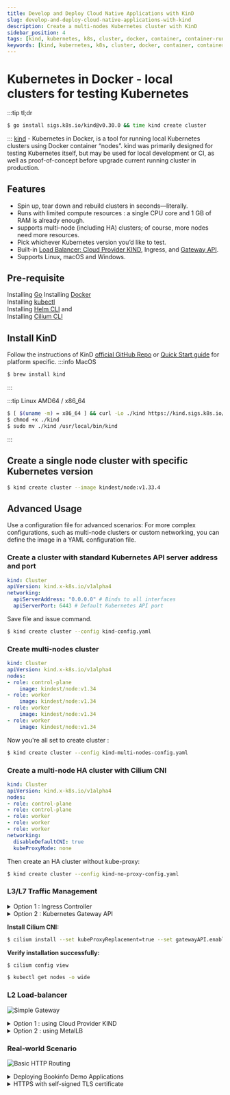 ```yaml
---
title: Develop and Deploy Cloud Native Applications with KinD
slug: develop-and-deploy-cloud-native-applications-with-kind
description: Create a multi-nodes Kubernetes cluster with KinD
sidebar_position: 4
tags: [kind, kubernetes, k8s, cluster, docker, container, container-runtime, cloud-native, application, cncf, development, paas]
keywords: [kind, kubernetes, k8s, cluster, docker, container, container-runtime, cloud-native, application, cncf, development, paas]
---
```

# Kubernetes in Docker - local clusters for testing Kubernetes
:::tip tl;dr
```sh
$ go install sigs.k8s.io/kind@v0.30.0 && time kind create cluster
```
:::
[kind](https://kind.sigs.k8s.io/) - Kubernetes in Docker, is a tool for running local Kubernetes clusters using Docker container “nodes”.
kind was primarily designed for testing Kubernetes itself, but may be used for local development or CI, as well as proof-of-concept before upgrade current running cluster in production.  

## Features
- Spin up, tear down and rebuild clusters in seconds—literally.
- Runs with limited compute resources : a single CPU core and 1 GB of RAM is already enough.
- supports multi-node (including HA) clusters; of course, more nodes need more resources.
- Pick whichever Kubernetes version you’d like to test.
- Built-in [Load Balancer: Cloud Provider KIND](https://github.com/kubernetes-sigs/cloud-provider-kind), Ingress, and [Gateway API](https://gateway-api.sigs.k8s.io/).
- Supports Linux, macOS and Windows.

## Pre-requisite
Installing [Go](https://go.dev/doc/install)
Installing [Docker](/blog/docker-quick-install)  
Installing [kubectl](https://kubernetes.io/docs/tasks/tools/)  
Installing [Helm CLI](https://helm.sh/docs/intro/install/) and  
Installing [Cilium CLI](https://github.com/cilium/cilium-cli)

## Install KinD
Follow the instructions of KinD [official GitHub Repo](https://github.com/kubernetes-sigs/kind) or [Quick Start guide](https://kind.sigs.k8s.io/docs/user/quick-start/) for platform specific.
:::info MacOS
```sh
$ brew install kind
```
:::

:::tip Linux AMD64 / x86_64
```sh
$ [ $(uname -m) = x86_64 ] && curl -Lo ./kind https://kind.sigs.k8s.io/dl/v0.30.0/kind-$(uname)-amd64
$ chmod +x ./kind
$ sudo mv ./kind /usr/local/bin/kind
```
:::

## Create a single node cluster with specific Kubernetes version
```sh
$ kind create cluster --image kindest/node:v1.33.4
```
## Advanced Usage
Use a configuration file for advanced scenarios: For more complex configurations, such as multi-node clusters or custom networking, you can define the image in a YAML configuration file.

### Create a cluster with standard Kubernetes API server address and port
```yaml title="kind-config.yaml"
kind: Cluster
apiVersion: kind.x-k8s.io/v1alpha4
networking:
  apiServerAddress: "0.0.0.0" # Binds to all interfaces
  apiServerPort: 6443 # Default Kubernetes API port
```
Save file and issue command. 
```sh
$ kind create cluster --config kind-config.yaml
```

### Create multi-nodes cluster
```yaml title="kind-multi-nodes-config.yaml"
kind: Cluster
apiVersion: kind.x-k8s.io/v1alpha4
nodes:
- role: control-plane
    image: kindest/node:v1.34
- role: worker
    image: kindest/node:v1.34
- role: worker
    image: kindest/node:v1.34
- role: worker
    image: kindest/node:v1.34
```
Now you're all set to create cluster :
```sh
$ kind create cluster --config kind-multi-nodes-config.yaml
```

### Create a multi-node HA cluster with Cilium CNI
```yaml title="kind-no-proxy-config.yaml"
kind: Cluster
apiVersion: kind.x-k8s.io/v1alpha4
nodes:
- role: control-plane
- role: control-plane
- role: worker
- role: worker
- role: worker
networking:
  disableDefaultCNI: true
  kubeProxyMode: none
```
Then create an HA cluster without kube-proxy:
```sh
$ kind create cluster --config kind-no-proxy-config.yaml
```

### L3/L7 Traffic Management
<details>
<summary>Option 1 : Ingress Controller</summary>

```sh
$ kubectl apply -f https://kind.sigs.k8s.io/examples/ingress/deploy-ingress-nginx.yaml
```
```sh
$ kubectl wait --namespace ingress-nginx \
  --for=condition=ready pod \
  --selector=app.kubernetes.io/component=controller \
  --timeout=90s
```
```sh
$ kubectl apply -f https://kind.sigs.k8s.io/examples/ingress/usage.yaml
```
```sh
$ kubectl -n ingress-nginx get services
```
</details>

<details>
<summary>Option 2 : Kubernetes Gateway API</summary>
:::danger PRE-REQUISITE
If you need Cilium Gateway API, the Gateway API CRDs must be installed first.
:::
[Gateway API](https://github.com/kubernetes-sigs/gateway-api) is ideal for large-scale cluster (i.e. 10+ workers and 100+ services). In addition to drop-in traditional Ingress Controller features, it also supports HTTP2/gRPC/WebSocket.  
**Install Gateway API CRDs**:
```sh
$ kubectl apply -f https://github.com/kubernetes-sigs/gateway-api/releases/download/v1.3.0/standard-install.yaml
```
Ensure that installation was successfully.
```sh
$ kubectl get crd gatewayclasses.gateway.networking.k8s.io
```
</details>

**Install Cilium CNI:**
```sh
$ cilium install --set kubeProxyReplacement=true --set gatewayAPI.enabled=true && cilium status --wait
```
**Verify installation successfully:**
```sh
$ cilium config view
```
```sh
$ kubectl get nodes -o wide
```

### L2 Load-balancer
![Simple Gateway](https://gateway-api.sigs.k8s.io/images/single-service-gateway.png)
<details>
<summary>Option 1 : using Cloud Provider KIND</summary>
<p>
[Cloud Provider KIND](https://github.com/kubernetes-sigs/cloud-provider-kind) brings up the Kubernetes service of type `LoadBalancer` working in a KinD cluster.  
To install it using Go:  
```sh
$ go install sigs.k8s.io/cloud-provider-kind@latest
```
```sh
$ sudo install ~/go/bin/cloud-provider-kind /usr/local/bin
```
Run Cloud Provider KIND as a foreground process.
```sh
$ tmux new -s cloud-provider-kind
```
```sh
$ cloud-provider-kind
```
</p>
</details>

<details>
<summary>Option 2 : using MetalLB</summary>
<p>
**Install MetalLB:**
```sh
$ helm install metallb metallb/metallb --namespace metallb-system --create-namespace
```
Wait til all pod **STATUS** are **READY** then configure MetalLB.
```sh
$ kubectl wait --namespace metallb-system --for=condition=ready pod --selector=app.kubernetes.io/name=metallb --timeout=240s
```
**Configure MetalLB:**  
Get Docker network that KinD is running on:
```sh
$ docker network inspect kind | jq .[].IPAM.Config
```
<details>
<summary>Output</summary>
```json
[
  {
    "Subnet": "172.18.0.0/16",
    "Gateway": "172.18.0.1"
  },
  {
    "Subnet": "fc00:f853:ccd:e793::/64",
    "Gateway": "fc00:f853:ccd:e793::1"
  }
]
```
</details>

Create an IPAddressPool Resource.
```yaml title="metallb-config.yaml"
---
apiVersion: metallb.io/v1beta1
kind: IPAddressPool
metadata:
  name: kind-pool
  namespace: metallb-system
spec:
  addresses:
  - 172.18.255.1-172.18.255.254 # Use the last IPv4 subnet CIDR from the docker command.
  autoAssign: true
  avoidBuggyIPs: false
---
apiVersion: metallb.io/v1beta1
kind: L2Advertisement
metadata:
  name: lb
  namespace: metallb-system
spec:
  ipAddressPools:
  - kind-pool
```
```sh
$ kubectl apply -f metallb-config.yaml
```
<details>
<summary>To verify:</summary>
```sh
$ kubectl create deployment kubernetes-bootcamp --image=gcr.io/google-samples/kubernetes-bootcamp:v1
```
```sh
$ kubectl expose deployment/kubernetes-bootcamp --type="LoadBalancer" --port 8080
```
```sh
$ EXTERNAL_IP=$(kubectl get svc kubernetes-bootcamp -o json | jq -r '.status.loadBalancer.ingress[0].ip')
```
```sh
$ curl http://$EXTERNAL_IP:8080/
Hello Kubernetes bootcamp! | Running on: kubernetes-bootcamp-658f6cbd58-mnrnx | v=1
```
</details>
</p>
</details>


### Real-world Scenario
![Basic HTTP Routing](https://cdn.sanity.io/images/xinsvxfu/production/a4b92641ecd979505f42a7d97fed253a9f365331-2630x1176.png?auto=format&q=80&fit=clip&w=2560)
<details>
<summary>Deploying Bookinfo Demo Applications</summary>

Verify success by installing Istio's Bookinfo applications and Cilium's Gateway with HTTPRoutes:
```sh
$ kubectl apply -f https://raw.githubusercontent.com/istio/istio/release-1.27/samples/bookinfo/platform/kube/bookinfo.yaml
```
```sh
$ kubectl apply -f https://raw.githubusercontent.com/cilium/cilium/1.18.0/examples/kubernetes/gateway/basic-http.yaml
```
```sh
$ kubectl get svc cilium-gateway-my-gateway 
NAME                        TYPE           CLUSTER-IP     EXTERNAL-IP    PORT(S)        AGE
cilium-gateway-my-gateway   LoadBalancer   10.96.190.51   172.18.255.1   80:32243/TCP   30s
```
```sh
$ kubectl get gateway
NAME         CLASS    ADDRESS        PROGRAMMED   AGE
my-gateway   cilium   172.18.255.1   True         98s
```
```sh
$ GATEWAY=$(kubectl get gateway my-gateway -o jsonpath='{.status.addresses[0].value}')
```
```sh
$ curl -v -H 'magic: foo' http://"$GATEWAY"\?great\=example
```
```sh
$ curl --fail -s http://$GATEWAY/details/1 | jq .
```
<details>
<summary>Output</summary>
```json
{
  "id": 1,
  "author": "William Shakespeare",
  "year": 1595,
  "type": "paperback",
  "pages": 200,
  "publisher": "PublisherA",
  "language": "English",
  "ISBN-10": "1234567890",
  "ISBN-13": "123-1234567890"
}
```
</details>
</details>

<details>
<summary>HTTPS with self-signed TLS certificate</summary>

**Create a certificate:**
```sh
$ mkcert '*.cilium.rocks'
```
<details>
<summary>Output</summary>  
```
Created a new local CA 💥  
Note: the local CA is not installed in the system trust store.  
Run "mkcert -install" for certificates to be trusted automatically ⚠️

Created a new certificate valid for the following names 📜
 - "*.cilium.rocks"

Reminder: X.509 wildcards only go one level deep, so this won't match a.b.cilium.rocks ℹ️

The certificate is at "./_wildcard.cilium.rocks.pem" and the key at "./_wildcard.cilium.rocks-key.pem" ✅

It will expire on 18 December 2027 🗓
```
</details>

**Let's now create a Kubernetes TLS secret** with this key and certificate:
```sh
$ kubectl create secret tls ca --key=_wildcard.cilium.rocks-key.pem --cert=_wildcard.cilium.rocks.pem
```

**Deploy Gateway for HTTPS traffic**
```sh
$ kubectl apply -f https://raw.githubusercontent.com/cilium/cilium/1.18.2/examples/kubernetes/gateway/basic-https.yaml
```

**Edit the /etc/hosts file**
```sh
$ GATEWAY_IP=$(kubectl get gateway tls-gateway -o jsonpath='{.status.addresses[0].value}')
```
```sh
$ cat << EOF >> /etc/hosts
${GATEWAY_IP} bookinfo.cilium.rocks
${GATEWAY_IP} hipstershop.cilium.rocks
EOF
```

**Install self-signed certificates**
```sh
$ mkcert -install
```
**Ensure that HTTPS works**
```sh
$ curl -s https://bookinfo.cilium.rocks/details/1 | jq .
```
</details>

:::tip SSH TUNNEL
Chances are you running KinD on a remote host and need to send traffic to KinD node IPs from a different host than where KinD is running.  
**On remote KinD host**
```sh
$ LB_IP=$(kubectl get gateway my-gateway -o jsonpath='{.status.addresses[0].value}')
```
```sh 
$ echo $LB_IP
```
**On local SSH client:**
```sh
$ ssh -L 8080:<$LB_IP>:80 username@<SSH-SERVER>
```
:::

:::danger Cleanup
## Delete KinD Cluster
```sh
$ kind delete cluster
```
:::